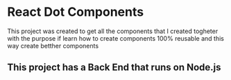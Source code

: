 # React Dot Components

This project was created to get all the components that I created togheter with the purpose if learn how to create components 100% reusable and this way create betther components

## This project has a Back End that runs on Node.js